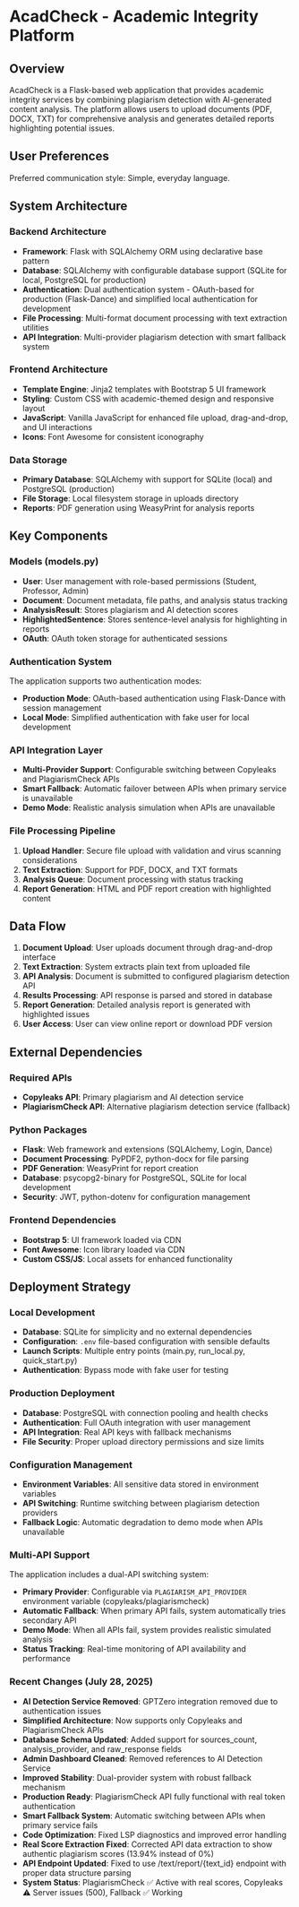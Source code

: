 # AcadCheck - Academic Integrity Platform

## Overview

AcadCheck is a Flask-based web application that provides academic integrity services by combining plagiarism detection with AI-generated content analysis. The platform allows users to upload documents (PDF, DOCX, TXT) for comprehensive analysis and generates detailed reports highlighting potential issues.

## User Preferences

Preferred communication style: Simple, everyday language.

## System Architecture

### Backend Architecture
- **Framework**: Flask with SQLAlchemy ORM using declarative base pattern
- **Database**: SQLAlchemy with configurable database support (SQLite for local, PostgreSQL for production)
- **Authentication**: Dual authentication system - OAuth-based for production (Flask-Dance) and simplified local authentication for development
- **File Processing**: Multi-format document processing with text extraction utilities
- **API Integration**: Multi-provider plagiarism detection with smart fallback system

### Frontend Architecture
- **Template Engine**: Jinja2 templates with Bootstrap 5 UI framework
- **Styling**: Custom CSS with academic-themed design and responsive layout
- **JavaScript**: Vanilla JavaScript for enhanced file upload, drag-and-drop, and UI interactions
- **Icons**: Font Awesome for consistent iconography

### Data Storage
- **Primary Database**: SQLAlchemy with support for SQLite (local) and PostgreSQL (production)
- **File Storage**: Local filesystem storage in uploads directory
- **Reports**: PDF generation using WeasyPrint for analysis reports

## Key Components

### Models (models.py)
- **User**: User management with role-based permissions (Student, Professor, Admin)
- **Document**: Document metadata, file paths, and analysis status tracking
- **AnalysisResult**: Stores plagiarism and AI detection scores
- **HighlightedSentence**: Stores sentence-level analysis for highlighting in reports
- **OAuth**: OAuth token storage for authenticated sessions

### Authentication System
The application supports two authentication modes:
- **Production Mode**: OAuth-based authentication using Flask-Dance with session management
- **Local Mode**: Simplified authentication with fake user for local development

### API Integration Layer
- **Multi-Provider Support**: Configurable switching between Copyleaks and PlagiarismCheck APIs
- **Smart Fallback**: Automatic failover between APIs when primary service is unavailable
- **Demo Mode**: Realistic analysis simulation when APIs are unavailable

### File Processing Pipeline
1. **Upload Handler**: Secure file upload with validation and virus scanning considerations
2. **Text Extraction**: Support for PDF, DOCX, and TXT formats
3. **Analysis Queue**: Document processing with status tracking
4. **Report Generation**: HTML and PDF report creation with highlighted content

## Data Flow

1. **Document Upload**: User uploads document through drag-and-drop interface
2. **Text Extraction**: System extracts plain text from uploaded file
3. **API Analysis**: Document is submitted to configured plagiarism detection API
4. **Results Processing**: API response is parsed and stored in database
5. **Report Generation**: Detailed analysis report is generated with highlighted issues
6. **User Access**: User can view online report or download PDF version

## External Dependencies

### Required APIs
- **Copyleaks API**: Primary plagiarism and AI detection service
- **PlagiarismCheck API**: Alternative plagiarism detection service (fallback)

### Python Packages
- **Flask**: Web framework and extensions (SQLAlchemy, Login, Dance)
- **Document Processing**: PyPDF2, python-docx for file parsing
- **PDF Generation**: WeasyPrint for report creation
- **Database**: psycopg2-binary for PostgreSQL, SQLite for local development
- **Security**: JWT, python-dotenv for configuration management

### Frontend Dependencies
- **Bootstrap 5**: UI framework loaded via CDN
- **Font Awesome**: Icon library loaded via CDN
- **Custom CSS/JS**: Local assets for enhanced functionality

## Deployment Strategy

### Local Development
- **Database**: SQLite for simplicity and no external dependencies
- **Configuration**: `.env` file-based configuration with sensible defaults
- **Launch Scripts**: Multiple entry points (main.py, run_local.py, quick_start.py)
- **Authentication**: Bypass mode with fake user for testing

### Production Deployment
- **Database**: PostgreSQL with connection pooling and health checks
- **Authentication**: Full OAuth integration with user management
- **API Integration**: Real API keys with fallback mechanisms
- **File Security**: Proper upload directory permissions and size limits

### Configuration Management
- **Environment Variables**: All sensitive data stored in environment variables
- **API Switching**: Runtime switching between plagiarism detection providers
- **Fallback Logic**: Automatic degradation to demo mode when APIs unavailable

### Multi-API Support
The application includes a dual-API switching system:
- **Primary Provider**: Configurable via `PLAGIARISM_API_PROVIDER` environment variable (copyleaks/plagiarismcheck)
- **Automatic Fallback**: When primary API fails, system automatically tries secondary API
- **Demo Mode**: When all APIs fail, system provides realistic simulated analysis
- **Status Tracking**: Real-time monitoring of API availability and performance

### Recent Changes (July 28, 2025)
- **AI Detection Service Removed**: GPTZero integration removed due to authentication issues
- **Simplified Architecture**: Now supports only Copyleaks and PlagiarismCheck APIs  
- **Database Schema Updated**: Added support for sources_count, analysis_provider, and raw_response fields
- **Admin Dashboard Cleaned**: Removed references to AI Detection Service
- **Improved Stability**: Dual-provider system with robust fallback mechanism
- **Production Ready**: PlagiarismCheck API fully functional with real token authentication
- **Smart Fallback System**: Automatic switching between APIs when primary service fails
- **Code Optimization**: Fixed LSP diagnostics and improved error handling
- **Real Score Extraction Fixed**: Corrected API data extraction to show authentic plagiarism scores (13.94% instead of 0%)
- **API Endpoint Updated**: Fixed to use /text/report/{text_id} endpoint with proper data structure parsing
- **System Status**: PlagiarismCheck ✅ Active with real scores, Copyleaks ⚠️ Server issues (500), Fallback ✅ Working